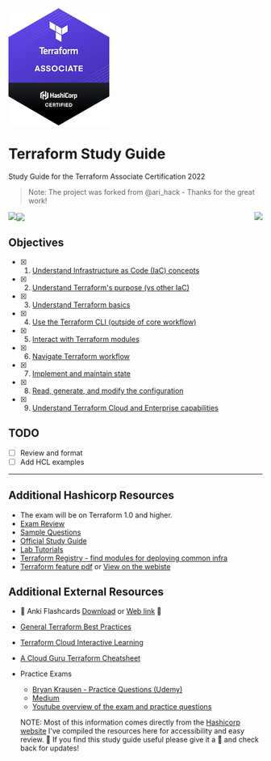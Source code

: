 <img align="center" src="docs/images/tf-logo.png">

# Terraform Study Guide

Study Guide for the Terraform Associate Certification 2022

> Note: The project was forked from @ari_hack - Thanks for the great work!

<img align="left" src="https://img.shields.io/github/last-commit/h4ndzdatm0ld/terraform-study-guide/main?style=for-the-badge"><img align="center" src="https://img.shields.io/github/license/h4ndzdatm0ld/terraform-study-guide?style=for-the-badge"><img align="right" src="https://img.shields.io/github/repo-size/h4ndzdatm0ld/terraform-study-guide?style=for-the-badge">

## Objectives

- [x] 1. [Understand Infrastructure as Code (IaC) concepts](/Objective%201%20&%202/Iac.md)
- [x] 2. [Understand Terraform's purpose (vs other IaC)](/Objective%201%20&%202/Iac.md)
- [x] 3. [Understand Terraform basics](/Objective%203/terraform-basics.md)
- [x] 4. [Use the Terraform CLI (outside of core workflow)](/Objective%204/terraform-cli.md)
- [x] 5. [Interact with Terraform modules](/Objective%205/modules.md)
- [x] 6. [Navigate Terraform workflow](/Objective%206/workflow.md)
- [x] 7. [Implement and maintain state](/Objective%207/manage-state.md)
- [x] 8. [Read, generate, and modify the configuration](/Objective%208/hcl-features.md)
- [x] 9. [Understand Terraform Cloud and Enterprise capabilities](/Objective%209/cloud-and-enterprise.md)

## TODO

- [ ] Review and format
- [ ] Add HCL examples

---

## Additional Hashicorp Resources

- The exam will be on Terraform 1.0 and higher.
- [Exam Review](https://learn.hashicorp.com/terraform/certification/terraform-associate-review)
- [Sample Questions](/Sample%20Questions%20/Question-Answer.md)
- [Official Study Guide](https://learn.hashicorp.com/tutorials/terraform/associate-study)
- [Lab Tutorials](https://learn.hashicorp.com/tutorials/terraform/infrastructure-as-code?in=terraform/aws-get-started)
- [Terraform Registry - find modules for deploying common infra](https://registry.terraform.io/)
- [Terraform feature pdf](/tf-feature-table.pdf) or [View on the webiste](https://www.hashicorp.com/products/terraform/pricing/)

## Additional External Resources

- 🌟 Anki Flashcards [Download](/anki/) or [Web link](https://ankiweb.net/shared/info/180398604) 🌟
- [General Terraform Best Practices](https://www.terraform-best-practices.com/)
- [Terraform Cloud Interactive Learning](https://www.katacoda.com/courses/terraform)
- [A Cloud Guru Terraform Cheatsheet](https://res.cloudinary.com/acloud-guru/image/fetch/c_thumb,f_auto,q_auto/https://acg-wordpress-content-production.s3.us-west-2.amazonaws.com/app/uploads/2020/11/terraform-cheatsheet-from-ACG.pdf)

- Practice Exams

  - [Bryan Krausen - Practice Questions (Udemy)](https://www.udemy.com/course/terraform-associate-practice-exam/)
  - [Medium](https://medium.com/bb-tutorials-and-thoughts/250-practice-questions-for-terraform-associate-certification-7a3ccebe6a1a)
  - [Youtube overview of the exam and practice questions](https://www.youtube.com/watch?v=vhZEdqlXlSs&list=PL5VXZTK6spA2HF5Kf0rI9RDRHF9Hopffr)

  NOTE: Most of this information comes directly from the [Hashicorp website](https://learn.hashicorp.com/terraform/certification/terraform-associate-study-guide) I've compiled the resources here for accessibility and easy review. 🙂 If you find this study guide useful please give it a 🌟 and check back for updates!
